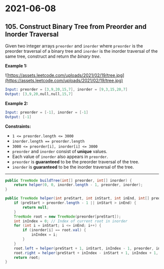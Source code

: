 # 2021-06-08

## 105. Construct Binary Tree from Preorder and Inorder Traversal

Given two integer arrays `preorder` and `inorder` where `preorder` is the preorder traversal of a binary tree and `inorder` is the inorder traversal of the same tree, construct and return *the binary tree*.

**Example 1:**

![https://assets.leetcode.com/uploads/2021/02/19/tree.jpg](https://assets.leetcode.com/uploads/2021/02/19/tree.jpg)

```s
Input: preorder = [3,9,20,15,7], inorder = [9,3,15,20,7]
Output: [3,9,20,null,null,15,7]
```

**Example 2:**

```s
Input: preorder = [-1], inorder = [-1]
Output: [-1]
```

**Constraints:**

- `1 <= preorder.length <= 3000`
- `inorder.length == preorder.length`
- `3000 <= preorder[i], inorder[i] <= 3000`
- `preorder` and `inorder` consist of **unique** values.
- Each value of `inorder` also appears in `preorder`.
- `preorder` is **guaranteed** to be the preorder traversal of the tree.
- `inorder` is **guaranteed** to be the inorder traversal of the tree.

---

```java
public TreeNode buildTree(int[] preorder, int[] inorder) {
    return helper(0, 0, inorder.length - 1, preorder, inorder);
}

public TreeNode helper(int preStart, int inStart, int inEnd, int[] preorder, int[] inorder) {
    if (preStart > preorder.length - 1 || inStart > inEnd) {
        return null;
    }
    TreeNode root = new TreeNode(preorder[preStart]);
    int inIndex = 0; // Index of current root in inorder
    for (int i = inStart; i <= inEnd; i++) {
        if (inorder[i] == root.val) {
            inIndex = i;
        }
    }
    root.left = helper(preStart + 1, inStart, inIndex - 1, preorder, inorder);
    root.right = helper(preStart + inIndex - inStart + 1, inIndex + 1, inEnd, preorder, inorder);
    return root;
}
```
